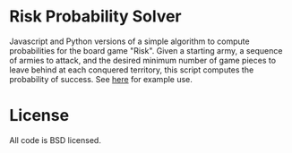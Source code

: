 Risk Probability Solver
=======================

Javascript and Python versions of a simple algorithm to compute probabilities
for the board game "Risk". Given a starting army, a sequence of armies to
attack, and the desired minimum number of game pieces to leave behind at each
conquered territory, this script computes the probability of success. See
[here](http://smacke.net/risk.html) for example use.


License
=======

All code is BSD licensed.
